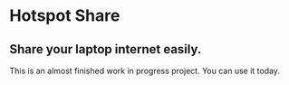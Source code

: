 Hotspot Share
===============

Share your laptop internet easily.
----------------


This is an almost finished work in progress project. You can use it today.
